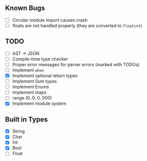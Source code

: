 ## Known Bugs

- [ ] Circular module import causes crash
- [ ] floats are not handled properly (they are converted to `floatint`)

## TODO

- [ ] AST -> JSON
- [ ] Compile-time type checker
- [ ] Proper error messages for parser errors (marked with TODOs)
- [ ] Implement `when`
- [x] Implement optional return types
- [ ] Implement Sum types
- [ ] Implement Enums
- [ ] Implement maps
- [ ] range (0..9, 0..500)
- [x] Implement module system

## Built in Types

- [x] String
- [x] Char
- [x] Int
- [x] Bool
- [ ] Float
